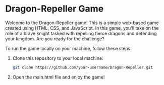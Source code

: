 # Dragon-Repeller Game

Welcome to the Dragon-Repeller game! This is a simple web-based game created using HTML, CSS, and JavaScript. In this game, you'll take on the role of a brave knight tasked with repelling fierce dragons and defending your kingdom. Are you ready for the challenge?

To run the game locally on your machine, follow these steps:

1. Clone this repository to your local machine:

   ```bash
   git clone https://github.com/your-username/Dragon-Repeller.git
2. Open the main.html file and enjoy the game!
